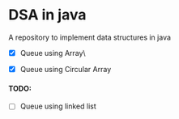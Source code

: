 # DSA in java
A repository to implement data structures in java 

- [x] Queue using Array\
- [x] Queue using Circular Array


 #### TODO:

- [ ] Queue using linked list
